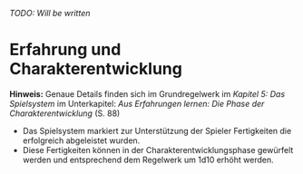 <!--- This file is auto generated from module/manual/de/experience.md -->
*TODO: Will be written*

# Erfahrung und Charakterentwicklung

**Hinweis:** Genaue Details finden sich im Grundregelwerk im *Kapitel 5: Das Spielsystem* im Unterkapitel: *Aus Erfahrungen lernen: Die Phase der Charakterentwicklung* (S. 88)

- Das Spielsystem markiert zur Unterstützung der Spieler Fertigkeiten die erfolgreich abgeleistet wurden.
- Diese Fertigkeiten können in der Charakterentwicklungsphase gewürfelt werden und entsprechend dem Regelwerk um 1d10 erhöht werden.
